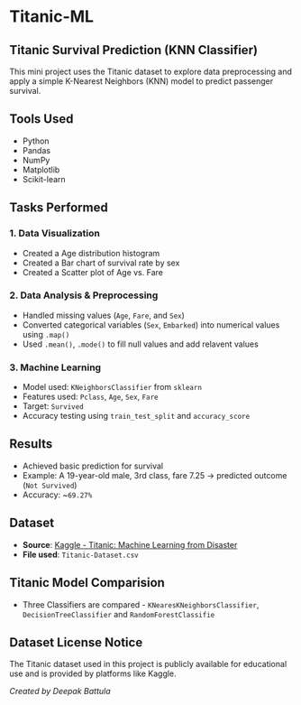 # Titanic-ML

## Titanic Survival Prediction (KNN Classifier)

This mini project uses the Titanic dataset to explore data preprocessing and apply a simple K-Nearest Neighbors (KNN) model to predict passenger survival.


## Tools Used

- Python
- Pandas
- NumPy
- Matplotlib
- Scikit-learn


## Tasks Performed

### 1. Data Visualization
- Created a Age distribution histogram
- Created a Bar chart of survival rate by sex
- Created a Scatter plot of Age vs. Fare

### 2. Data Analysis & Preprocessing
- Handled missing values (`Age`, `Fare`, and `Sex`)
- Converted categorical variables (`Sex`, `Embarked`) into numerical values using `.map()`
- Used `.mean()`, `.mode()` to fill null values and add relavent values

### 3. Machine Learning
- Model used: `KNeighborsClassifier` from `sklearn`
- Features used: `Pclass`, `Age`, `Sex`, `Fare`
- Target: `Survived`
- Accuracy testing using `train_test_split` and `accuracy_score`


## Results

- Achieved basic prediction for survival
- Example: A 19-year-old male, 3rd class, fare 7.25 → predicted outcome (`Not Survived`)
- Accuracy: ~`69.27%`


## Dataset

- **Source**: [Kaggle - Titanic: Machine Learning from Disaster](https://www.kaggle.com/competitions/titanic/data)
- **File used**: `Titanic-Dataset.csv`


## Titanic Model Comparision 

- Three Classifiers are compared - `KNearesKNeighborsClassifier`, `DecisionTreeClassifier` and `RandomForestClassifie` 


## Dataset License Notice
The Titanic dataset used in this project is publicly available for educational use and is provided by platforms like Kaggle.



*Created by Deepak Battula*